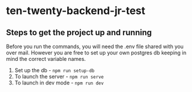 # ten-twenty-backend-jr-test

## Steps to get the project up and running
Before you run the commands, you will need the .env file shared with you over mail. However you are free to set up your own postgres db keeping in mind the correct variable names.

1. Set up the db - `npm run setup-db`
2. To launch the server - `npm run serve`
3. To launch in dev mode - `npm run dev`

   
